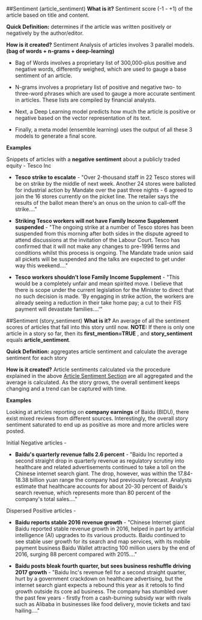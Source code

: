 ##Sentiment (article_sentiment)
**What is it?** Sentiment score (-1 - +1) of the article based on title and content.

**Quick Definition:** determines if the article was written positively or negatively by the author/editor.

**How is it created?** Sentiment Analysis of articles involves 3 parallel models. **(bag of words + n-grams + deep-learning)**

* Bag of Words involves a proprietary list of 300,000-plus positive and negative words, differently weighed, which are used to gauge a base sentiment of an article.

* N-grams involves a proprietary list of positive and negative two- to three-word phrases which are used to gauge a more accurate sentiment in articles. 
These lists are compiled by financial analysts.

* Next, a Deep Learning model predicts how much the article is positive or negative based on the vector representation of its text. 

* Finally, a meta model (ensemble learning) uses the output of all these 3 models to generate a final score.

**Examples**

Snippets of articles with a **negative sentiment** about a publicly traded equity - Tesco Inc

* **Tesco strike to escalate** - "Over 2-thousand staff in 22 Tesco stores will be on strike by the middle of next week. Another 24 stores were balloted for industrial action by Mandate over the past three nights - 6 agreed to join the 16 stores currently on the picket line.
The retailer says the results of the ballot mean there's an onus on the union to call-off the strike...."

* **Striking Tesco workers will not have Family Income Supplement suspended** - "The ongoing strike at a number of Tesco stores has been suspended from this morning after both sides in the dispute agreed to attend discussions at the invitation of the Labour Court.
Tesco has confirmed that it will not make any changes to pre-1996 terms and conditions whilst this process is ongoing. The Mandate trade union said all pickets will be suspended and the talks are expected to get under way this weekend...."

* **Tesco workers shouldn’t lose Family Income Supplement** - "This would be a completely unfair and mean spirited move. I believe that there is scope under the current legislation for the Minister to direct that no such decision is made. 'By engaging in strike action, the workers are already seeing a reduction in their take home pay; a cut to their FIS payment will devastate families....'"

##Sentiment (story_sentiment)
**What is it?** An average of all the sentiment scores of articles that fall into this story until now.
**NOTE:** If there is only one article in a story so far, then its **first_mention=TRUE** , and **story_sentiment** equals **article_sentiment**.

**Quick Definition:** aggregates article sentiment and calculate the average sentiment for each story

**How is it created?** Article sentiments calculated via the procedure explained in the above [Article Sentiment Section](#sentiment-article_sentiment) are all aggregated and the average is calculated.
As the story grows, the overall sentiment keeps changing and a trend can be captured with time.

**Examples**

Looking at articles reporting on **company earnings** of Baidu (BIDU), there exist mixed reviews from different sources.
Interestingly, the overall story sentiment saturated to end up as positive as more and more articles were posted.

Initial Negative articles - 

* **Baidu's quarterly revenue falls 2.6 percent** - "Baidu Inc reported a second straight drop in quarterly revenue as regulatory scrutiny into healthcare and related advertisements continued to take a toll on the Chinese internet search giant. The drop, however, was within the 17.84-18.38 billion yuan range the company had previously forecast. Analysts estimate that healthcare accounts for about 20-30 percent of Baidu's search revenue, which represents more than 80 percent of the company's total sales...."

Dispersed Positive articles - 

* **Baidu reports stable 2016 revenue growth** - "Chinese Internet giant Baidu reported stable revenue growth in 2016, helped in part by artificial intelligence (AI) upgrades to its various products. Baidu continued to see stable user growth for its search and map services, with its mobile payment business Baidu Wallet attracting 100 million users by the end of 2016, surging 88 percent compared with 2015...."

* **Baidu posts bleak fourth quarter, but sees business reshuffle driving 2017 growth** - "Baidu Inc's revenue fell for a second straight quarter, hurt by a government crackdown on healthcare advertising, but the internet search giant expects a rebound this year as it retools to find growth outside its core ad business. The company has stumbled over the past few years - firstly from a cash-burning subsidy war with rivals such as Alibaba in businesses like food delivery, movie tickets and taxi hailing...."